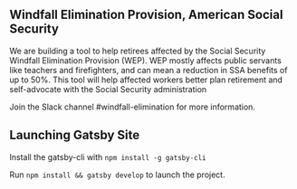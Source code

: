 ## Windfall Elimination Provision, American Social Security

We are building a tool to help retirees affected by the Social Security Windfall Elimination Provision (WEP). WEP mostly affects public servants like teachers and firefighters, and can mean a reduction in SSA benefits of up to 50%. This tool will help affected workers better plan retirement and self-advocate with the Social Security administration


Join the Slack channel #windfall-elimination for more information.

## Launching Gatsby Site
Install the gatsby-cli with `npm install -g gatsby-cli`

Run `npm install && gatsby develop` to launch the project.